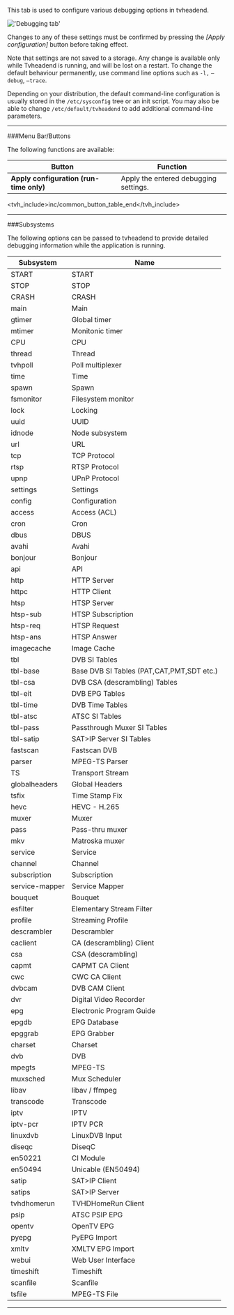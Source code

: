 This tab is used to configure various debugging options in tvheadend.

!['Debugging tab'](static/img/doc/debuggingtab.png)

Changes to any of these settings must be confirmed by pressing the 
*[Apply configuration]* button before taking effect.

Note that settings are not saved to a storage. Any change is available 
only while Tvheadend is running, and will be lost on a restart. 
To change the default behaviour permanently, use command line options 
such as `-l,` `–debug`, `–trace`.

Depending on your distribution, the default command-line configuration 
is usually stored in the `/etc/sysconfig` tree or an init script. 
You may also be able to change `/etc/default/tvheadend` to add additional 
command-line parameters.

---

###Menu Bar/Buttons

The following functions are available:

Button     | Function
-----------|---------
**Apply configuration (run-time only)**   | Apply the entered debugging settings.
<tvh_include>inc/common_button_table_end</tvh_include>

---

###Subsystems

The following options can be passed to tvheadend to provide detailed debugging 
information while the application is running.



Subsystem       | Name
----------------|------------------------
  START |      START
  STOP |      STOP
  CRASH |      CRASH
  main |      Main
  gtimer |      Global timer
  mtimer |      Monitonic timer
  CPU |      CPU
  thread |      Thread
  tvhpoll |      Poll multiplexer
  time |      Time
  spawn |      Spawn
  fsmonitor |      Filesystem monitor
  lock |      Locking
  uuid |      UUID
  idnode |      Node subsystem
  url |      URL
  tcp |      TCP Protocol
  rtsp |      RTSP Protocol
  upnp |      UPnP Protocol
  settings |      Settings
  config |      Configuration
  access |      Access (ACL)
  cron |      Cron
  dbus |      DBUS
  avahi |      Avahi
  bonjour |      Bonjour
  api |      API
  http |      HTTP Server
  httpc |      HTTP Client
  htsp |      HTSP Server
  htsp-sub |      HTSP Subscription
  htsp-req |      HTSP Request
  htsp-ans |      HTSP Answer
  imagecache |      Image Cache
  tbl |      DVB SI Tables
  tbl-base |      Base DVB SI Tables (PAT,CAT,PMT,SDT etc.)
  tbl-csa |      DVB CSA (descrambling) Tables
  tbl-eit |      DVB EPG Tables
  tbl-time |      DVB Time Tables
  tbl-atsc |      ATSC SI Tables
  tbl-pass |      Passthrough Muxer SI Tables
  tbl-satip |      SAT>IP Server SI Tables
  fastscan |      Fastscan DVB
  parser |      MPEG-TS Parser
  TS |      Transport Stream
  globalheaders |      Global Headers
  tsfix |      Time Stamp Fix
  hevc |      HEVC - H.265
  muxer |      Muxer
  pass |      Pass-thru muxer
  mkv |      Matroska muxer
  service |      Service
  channel |      Channel
  subscription |      Subscription
  service-mapper |      Service Mapper
  bouquet |      Bouquet
  esfilter |      Elementary Stream Filter
  profile |      Streaming Profile
  descrambler |      Descrambler
  caclient |      CA (descrambling) Client
  csa |      CSA (descrambling)
  capmt |      CAPMT CA Client
  cwc |      CWC CA Client
  dvbcam |      DVB CAM Client
  dvr |      Digital Video Recorder
  epg |      Electronic Program Guide
  epgdb |      EPG Database
  epggrab |      EPG Grabber
  charset |      Charset
  dvb |      DVB
  mpegts |      MPEG-TS
  muxsched |      Mux Scheduler
  libav |      libav / ffmpeg
  transcode |      Transcode
  iptv |      IPTV
  iptv-pcr |      IPTV PCR
  linuxdvb |      LinuxDVB Input
  diseqc |      DiseqC
  en50221 |      CI Module
  en50494 |      Unicable (EN50494)
  satip |      SAT>IP Client
  satips |      SAT>IP Server
  tvhdhomerun |      TVHDHomeRun Client
  psip |      ATSC PSIP EPG
  opentv |      OpenTV EPG
  pyepg |      PyEPG Import
  xmltv |      XMLTV EPG Import
  webui |      Web User Interface
  timeshift |      Timeshift
  scanfile |      Scanfile
  tsfile |      MPEG-TS File

---

